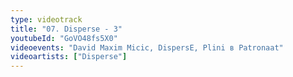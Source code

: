 ```yaml
---
type: videotrack
title: "07. Disperse - 3"
youtubeId: "GoVO48fs5X0"
videoevents: "David Maxim Micic, DispersE, Plini в Patronaat"
videoartists: ["Disperse"]
---
```

